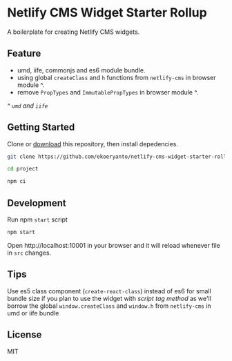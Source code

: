 # Netlify CMS Widget Starter Rollup

A boilerplate for creating Netlify CMS widgets.

## Feature

* umd, iife, commonjs and es6 module bundle.
* using global `createClass` and `h` functions from `netlify-cms` in browser module ^.
* remove `PropTypes` and `ImmutablePropTypes` in browser module ^.

_^ `umd` and `iife`_
## Getting Started

Clone or [download](https://github.com/ekoeryanto/netlify-cms-widget-starter-rollup/archive/master.zip) this repository, then install depedencies.

```bash
git clone https://github.com/ekoeryanto/netlify-cms-widget-starter-rollup.git project

cd project

npm ci
```

## Development

Run npm `start` script

```bash
npm start
```

Open http://localhost:10001 in your browser and it will reload whenever file in `src` changes.

## Tips

Use es5 class component (`create-react-class`) instead of es6 for small bundle size if you plan to use the widget with _script tag method_ as we'll borrow the global `window.createClass` and `window.h` from `netlify-cms` in umd or iife bundle

## License

MIT
